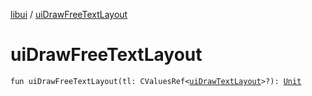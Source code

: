 [libui](index.md) / [uiDrawFreeTextLayout](./ui-draw-free-text-layout.md)

# uiDrawFreeTextLayout

`fun uiDrawFreeTextLayout(tl: CValuesRef<`[`uiDrawTextLayout`](ui-draw-text-layout.md)`>?): `[`Unit`](https://kotlinlang.org/api/latest/jvm/stdlib/kotlin/-unit/index.html)